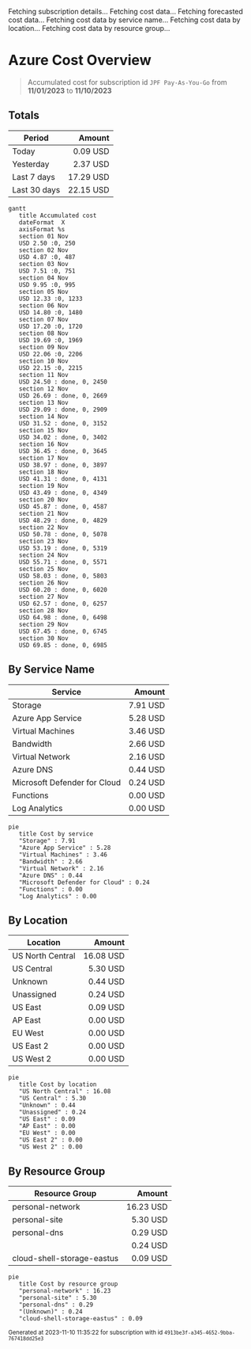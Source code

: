 Fetching subscription details...
Fetching cost data...
Fetching forecasted cost data...
Fetching cost data by service name...
Fetching cost data by location...
Fetching cost data by resource group...
# Azure Cost Overview

> Accumulated cost for subscription id `JPF Pay-As-You-Go` from **11/01/2023** to **11/10/2023**

## Totals

|Period|Amount|
|---|---:|
|Today|0.09 USD|
|Yesterday|2.37 USD|
|Last 7 days|17.29 USD|
|Last 30 days|22.15 USD|

```mermaid
gantt
   title Accumulated cost
   dateFormat  X
   axisFormat %s
   section 01 Nov
   USD 2.50 :0, 250
   section 02 Nov
   USD 4.87 :0, 487
   section 03 Nov
   USD 7.51 :0, 751
   section 04 Nov
   USD 9.95 :0, 995
   section 05 Nov
   USD 12.33 :0, 1233
   section 06 Nov
   USD 14.80 :0, 1480
   section 07 Nov
   USD 17.20 :0, 1720
   section 08 Nov
   USD 19.69 :0, 1969
   section 09 Nov
   USD 22.06 :0, 2206
   section 10 Nov
   USD 22.15 :0, 2215
   section 11 Nov
   USD 24.50 : done, 0, 2450
   section 12 Nov
   USD 26.69 : done, 0, 2669
   section 13 Nov
   USD 29.09 : done, 0, 2909
   section 14 Nov
   USD 31.52 : done, 0, 3152
   section 15 Nov
   USD 34.02 : done, 0, 3402
   section 16 Nov
   USD 36.45 : done, 0, 3645
   section 17 Nov
   USD 38.97 : done, 0, 3897
   section 18 Nov
   USD 41.31 : done, 0, 4131
   section 19 Nov
   USD 43.49 : done, 0, 4349
   section 20 Nov
   USD 45.87 : done, 0, 4587
   section 21 Nov
   USD 48.29 : done, 0, 4829
   section 22 Nov
   USD 50.78 : done, 0, 5078
   section 23 Nov
   USD 53.19 : done, 0, 5319
   section 24 Nov
   USD 55.71 : done, 0, 5571
   section 25 Nov
   USD 58.03 : done, 0, 5803
   section 26 Nov
   USD 60.20 : done, 0, 6020
   section 27 Nov
   USD 62.57 : done, 0, 6257
   section 28 Nov
   USD 64.98 : done, 0, 6498
   section 29 Nov
   USD 67.45 : done, 0, 6745
   section 30 Nov
   USD 69.85 : done, 0, 6985
```

## By Service Name

|Service|Amount|
|---|---:|
|Storage|7.91 USD|
|Azure App Service|5.28 USD|
|Virtual Machines|3.46 USD|
|Bandwidth|2.66 USD|
|Virtual Network|2.16 USD|
|Azure DNS|0.44 USD|
|Microsoft Defender for Cloud|0.24 USD|
|Functions|0.00 USD|
|Log Analytics|0.00 USD|

```mermaid
pie
   title Cost by service
   "Storage" : 7.91
   "Azure App Service" : 5.28
   "Virtual Machines" : 3.46
   "Bandwidth" : 2.66
   "Virtual Network" : 2.16
   "Azure DNS" : 0.44
   "Microsoft Defender for Cloud" : 0.24
   "Functions" : 0.00
   "Log Analytics" : 0.00
```

## By Location

|Location|Amount|
|---|---:|
|US North Central|16.08 USD|
|US Central|5.30 USD|
|Unknown|0.44 USD|
|Unassigned|0.24 USD|
|US East|0.09 USD|
|AP East|0.00 USD|
|EU West|0.00 USD|
|US East 2|0.00 USD|
|US West 2|0.00 USD|

```mermaid
pie
   title Cost by location
   "US North Central" : 16.08
   "US Central" : 5.30
   "Unknown" : 0.44
   "Unassigned" : 0.24
   "US East" : 0.09
   "AP East" : 0.00
   "EU West" : 0.00
   "US East 2" : 0.00
   "US West 2" : 0.00
```

## By Resource Group

|Resource Group|Amount|
|---|---:|
|personal-network|16.23 USD|
|personal-site|5.30 USD|
|personal-dns|0.29 USD|
||0.24 USD|
|cloud-shell-storage-eastus|0.09 USD|

```mermaid
pie
   title Cost by resource group
   "personal-network" : 16.23
   "personal-site" : 5.30
   "personal-dns" : 0.29
   "(Unknown)" : 0.24
   "cloud-shell-storage-eastus" : 0.09
```

<sup>Generated at 2023-11-10 11:35:22 for subscription with id `4913be3f-a345-4652-9bba-767418dd25e3`</sup>

